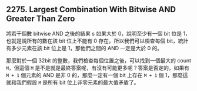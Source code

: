 ## 2275. Largest Combination With Bitwise AND Greater Than Zero

將若干個數 bitwise AND 之後的結果 s 如果大於 0，說明至少有一個 bit 位是 1，也就是說所有的數在該 bit 位上不能有 0 存在。所以我們可以檢查每個 bit，統計有多少元素在該 bit 位上是 1，那他們之間的 AND 一定是大於 0 的。

那麼對於一個 32bit 的整數，我們檢查每個位置之後，可以找到一個最大的 count `M`，但這個 `M` 是不是就是最終答案呢，有沒有可能更多呢？答案是否定的，如果有 `M + 1` 個元素的 AND 是非 0 的，那麼一定有一個 bit 上存在 `M + 1` 個 1，那麼這就和我們假設 `M` 是所有 bit 位上非零元素的最大值矛盾了。
